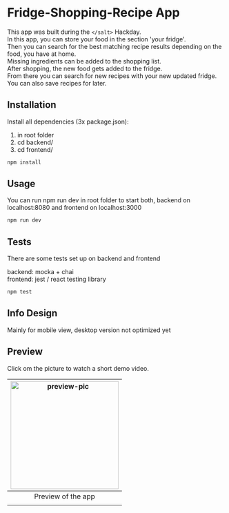 # Fridge-Shopping-Recipe App

This app was built during the `</salt>` Hackday.  
In this app, you can store your food in the section 'your fridge'.  
Then you can search for the best matching recipe results depending on the food, you have at home.  
Missing ingredients can be added to the shopping list.  
After shopping, the new food gets added to the fridge.  
From there you can search for new recipes with your new updated fridge.  
You can also save recipes for later.

## Installation

Install all dependencies (3x package.json):

1. in root folder
2. cd backend/
3. cd frontend/

```bash
npm install
```

## Usage

You can run npm run dev in root folder to start both, backend on localhost:8080 and frontend on localhost:3000

```bash
npm run dev
```

## Tests

There are some tests set up on backend and frontend

backend: mocka + chai  
frontend: jest / react testing library

```bash
npm test
```

## Info Design

Mainly for mobile view, desktop version not optimized yet

## Preview

Click om the picture to watch a short demo video.

| <a href="https://user-images.githubusercontent.com/70095024/111065084-21bfd100-84b8-11eb-8494-0c80cbff434e.mp4"><img width="250" alt="preview-pic" src="https://user-images.githubusercontent.com/70095024/111065839-166ea480-84bc-11eb-838f-1da6b96d8ca3.png"></a> |
| :-----------------------------------------------------------------------------------------------------------------------------------------------------------------------------------------------------------------------------------------------------------------: |
|                                                                                                                         Preview of the app                                                                                                                          |
|  |
